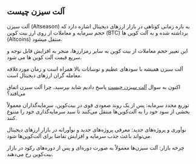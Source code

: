 

## آلت سیزن چیست

آلت سیزن (Altseason) به بازه زمانی کوتاهی در بازار ارزهای دیجیتال اشاره دارد که حجم سرمایه و معاملات از روی ارز بیت کوین (BTC) برداشته شده و به آلت کوین ها (Altcoins) منتقل میشود.

این تغییر حجم معاملات از بیت کوین به سایر رمزارزها، منجر به افزایش قابل توجه و سریع قیمت آلت کوین ها می شود.

آلت سیزن همیشه با سودهای عظیم و نوسانات بالا همراه است و زمان موردعلاقه معامله گران ارزهای دیجیتال است.

اکنون به سوال [آلت سیزن چیست](https://blog.ok-ex.io/) پاسخ دادیم شاید بپرسید، چرا آلت سیزن اتفاق می‌افتد؟

توزیع مجدد سرمایه: پس از یک روند صعودی قوی در بیت‌کوین، سرمایه‌گذاران معمولاً بخشی از سود خود را به آلت‌کوین‌ها منتقل می‌کنند تا سبد سرمایه‌گذاری خود را متنوع کنند.

نوآوری و پروژه‌های جدید: معرفی پروژه‌های جدید و نوآورانه در بازار ارزهای دیجیتال می‌تواند باعث جذب سرمایه و افزایش تقاضا برای آلت‌کوین‌ها شود.

چرخه بازار: آلت سیزن‌ها معمولاً به صورت دوره‌ای و پس از دوره‌های رکود در بازار بیت‌کوین رخ می‌دهند.
